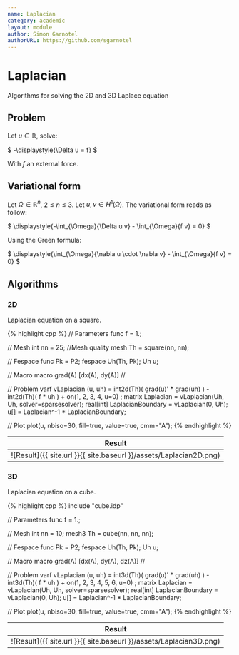 ```yaml
---
name: Laplacian
category: academic
layout: module
author: Simon Garnotel
authorURL: https://github.com/sgarnotel
---
```


# Laplacian

Algorithms for solving the 2D and 3D Laplace equation

## Problem

Let $u\in\mathbb{R}$, solve:

$
-\displaystyle{\Delta u = f}
$

With $f$ an external force.

## Variational form

Let $\Omega\in\mathbb{R}^n$, $2\leq n\leq3$. Let $u, v\in H^1(\Omega)$. The variational form reads as follow:

$
\displaystyle{-\int_{\Omega}{\Delta u v} - \int_{\Omega}{f v} = 0}
$

Using the Green formula:

$
\displaystyle{\int_{\Omega}{\nabla u \cdot \nabla v} - \int_{\Omega}{f v} = 0}
$


## Algorithms

### 2D

Laplacian equation on a square.

{% highlight cpp %}
// Parameters
func f = 1.;

// Mesh
int nn = 25;	//Mesh quality
mesh Th = square(nn, nn);

// Fespace
func Pk = P2;
fespace Uh(Th, Pk);
Uh u;

// Macro
macro grad(A) [dx(A), dy(A)] //

// Problem
varf vLaplacian (u, uh)
	= int2d(Th)(
		  grad(u)' * grad(uh)
	)
	- int2d(Th)(
		  f * uh
	)
	+ on(1, 2, 3, 4, u=0)
	;
matrix<real> Laplacian = vLaplacian(Uh, Uh, solver=sparsesolver);
real[int] LaplacianBoundary = vLaplacian(0, Uh);
u[] = Laplacian^-1 * LaplacianBoundary;

// Plot
plot(u, nbiso=30, fill=true, value=true, cmm="A");
{% endhighlight %}

|Result|
|--|
![Result]({{ site.url }}{{ site.baseurl }}/assets/Laplacian2D.png)|


### 3D

Laplacian equation on a cube.

{% highlight cpp %}
include "cube.idp"

// Parameters
func f = 1.;

// Mesh
int nn = 10;
mesh3 Th = cube(nn, nn, nn);

// Fespace
func Pk = P2;
fespace Uh(Th, Pk);
Uh u;

// Macro
macro grad(A) [dx(A), dy(A), dz(A)] //

// Problem
varf vLaplacian (u, uh)
	= int3d(Th)(
		  grad(u)' * grad(uh)
	)
	- int3d(Th)(
		  f * uh
	)
	+ on(1, 2, 3, 4, 5, 6, u=0)
	;
matrix<real> Laplacian = vLaplacian(Uh, Uh, solver=sparsesolver);
real[int] LaplacianBoundary = vLaplacian(0, Uh);
u[] = Laplacian^-1 * LaplacianBoundary;

// Plot
plot(u, nbiso=30, fill=true, value=true, cmm="A");
{% endhighlight %}

|Result|
|--|
|![Result]({{ site.url }}{{ site.baseurl }}/assets/Laplacian3D.png)|
